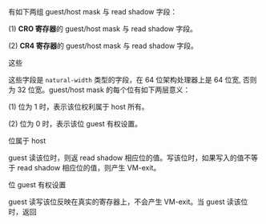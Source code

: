 
有如下两组 guest/host mask 与 read shadow 字段： 

(1) **CRO 寄存器**的 guest/host mask 与 read shadow 字段。

(2) **CR4 寄存器**的 guest/host mask 与 read shadow 字段。

这些

这些字段是 `natural-width` 类型的字段，在 64 位架构处理器上是 64 位宽, 否则为 32 位宽。guest/host mask 的每个位有如下两层意义：

(1) 位为 1 时，表示该位权利属于 host 所有。

(2) 位为 0 时，表示该位 guest 有权设置。

位属于 host

 guest 读该位时，则返 read shadow 相应位的值。写该位时，如果写入的值不等于  read shadow 相应位的值，则产生 VM-exit。

位 guest 有权设置

 guest 读写该位反映在真实的寄存器上，不会产生 VM-exit。当 guest 读该位时，返回